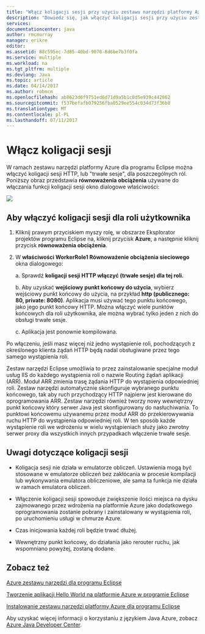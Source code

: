 ```yaml
---
title: "Włącz koligacji sesji przy użyciu zestawu narzędzi platformy Azure dla programu Eclipse"
description: "Dowiedz się, jak włączyć koligacji sesji przy użyciu zestawu narzędzi platformy Azure dla programu Eclipse."
services: 
documentationcenter: java
author: rmcmurray
manager: erikre
editor: 
ms.assetid: 88c595ec-7d85-40bd-9078-8d6be7b3f0fa
ms.service: multiple
ms.workload: na
ms.tgt_pltfrm: multiple
ms.devlang: Java
ms.topic: article
ms.date: 04/14/2017
ms.author: robmcm
ms.openlocfilehash: ab8623d6f9751ed6d71d9a5b1c0d5e939c442862
ms.sourcegitcommit: f537befafb079256fba0529ee554c034d73f36b0
ms.translationtype: MT
ms.contentlocale: pl-PL
ms.lasthandoff: 07/11/2017
---
```

# <a name="enable-session-affinity"></a>Włącz koligacji sesji
W ramach zestawu narzędzi platformy Azure dla programu Eclipse można włączyć koligacji sesji HTTP, lub "trwałe sesje", dla poszczególnych ról. Poniższy obraz przedstawia **równoważenia obciążenia** używane do włączania funkcji koligacji sesji okno dialogowe właściwości:

![][ic719492]

## <a name="to-enable-session-affinity-for-your-role"></a>Aby włączyć koligacji sesji dla roli użytkownika
1. Kliknij prawym przyciskiem myszy rolę, w obszarze Eksplorator projektów programu Eclipse na, kliknij przycisk **Azure**, a następnie kliknij przycisk **równoważenia obciążenia**.

2. W **właściwości WorkerRole1 Równoważenie obciążenia sieciowego** okna dialogowego:

   a. Sprawdź **koligacji sesji HTTP włączyć (trwałe sesje) dla tej roli.**

   b. Aby uzyskać **wejściowy punkt końcowy do użycia**, wybierz wejściowy punkt końcowy do użycia, na przykład **http (publicznego: 80, private: 8080)**. Aplikacja musi używać tego punktu końcowego, jako jego punkt końcowy HTTP. Można włączyć wiele punktów końcowych dla roli użytkownika, ale można wybrać tylko jeden z nich do obsługi trwałe sesje.

   c. Aplikacja jest ponownie kompilowana.

Po włączeniu, jeśli masz więcej niż jedno wystąpienie roli, pochodzących z określonego klienta żądań HTTP będą nadal obsługiwane przez tego samego wystąpienia roli.

Zestaw narzędzi Eclipse umożliwia to przez zainstalowanie specjalne moduł usług IIS do każdego wystąpienia roli o nazwie Routing żądań aplikacji (ARR). Moduł ARR zmienia trasę żądania HTTP do wystąpienia odpowiedniej roli. Zestaw narzędzi automatycznie skonfiguruje wybranego punktu końcowego, tak aby ruch przychodzący HTTP najpierw jest kierowane do oprogramowania ARR. Zestaw narzędzi również tworzy nowy wewnętrzny punkt końcowy który serwer Java jest skonfigurowany do nasłuchiwania. To punktowi końcowemu używanemu przez moduł ARR do przekierowywania ruchu HTTP do wystąpienia odpowiedniej roli. W ten sposób każde wystąpienie roli we wdrożeniu w wielu wystąpieniach służy jako zwrotny serwer proxy dla wszystkich innych przypadkach włączenie trwałe sesje.

## <a name="notes-about-session-affinity"></a>Uwagi dotyczące koligacji sesji
* Koligacja sesji nie działa w emulatorze obliczeń. Ustawienia mogą być stosowane w emulatorze obliczeń bez zakłócania w procesie kompilacji lub wykonywania emulatora obliczeniowe, ale sama ta funkcja nie działa w ramach emulatora obliczeń.

* Włączenie koligacji sesji spowoduje zwiększenie ilości miejsca na dysku zajmowanego przez wdrożenia na platformie Azure jako dodatkowego oprogramowania zostanie pobrany i zainstalowany w wystąpienia roli, po uruchomieniu usługi w chmurze Azure.

* Czas inicjowania każdej roli będzie trwać dłużej.

* Wewnętrzny punkt końcowy, do działania jako rerouter ruchu, jak wspomniano powyżej, zostaną dodane.


## <a name="see-also"></a>Zobacz też
[Azure zestawu narzędzi dla programu Eclipse][Azure Toolkit for Eclipse]

[Tworzenie aplikacji Hello World na platformie Azure w programie Eclipse][Creating a Hello World Application for Azure in Eclipse]

[Instalowanie zestawu narzędzi platformy Azure dla programu Eclipse][Installing the Azure Toolkit for Eclipse] 

Aby uzyskać więcej informacji o korzystaniu z językiem Java Azure, zobacz [Azure Java Developer Center][Azure Java Developer Center].

<!-- URL List -->

[Azure Java Developer Center]: http://go.microsoft.com/fwlink/?LinkID=699547
[Azure Toolkit for Eclipse]: http://go.microsoft.com/fwlink/?LinkID=699529
[Creating a Hello World Application for Azure in Eclipse]: http://go.microsoft.com/fwlink/?LinkID=699533
[How to Maintain Session Data with Session Affinity]: http://go.microsoft.com/fwlink/?LinkID=699539
[Installing the Azure Toolkit for Eclipse]: http://go.microsoft.com/fwlink/?LinkId=699546

<!-- IMG List -->

[ic719492]: ./media/azure-toolkit-for-eclipse-enable-session-affinity/ic719492.png

<!-- Legacy MSDN URL = https://msdn.microsoft.com/library/azure/hh690950.aspx -->
